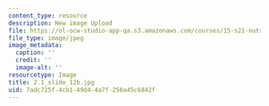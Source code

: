 ```yaml
---
content_type: resource
description: New image Upload
file: https://ol-ocw-studio-app-qa.s3.amazonaws.com/courses/15-s21-nuts-and-bolts-of-business-plans-january-iap-2014/7adc725f4cb149d44a7f256a45c6842f_2.1_slide_12b.jpg
file_type: image/jpeg
image_metadata:
  caption: ''
  credit: ''
  image-alt: ''
resourcetype: Image
title: 2.1_slide_12b.jpg
uid: 7adc725f-4cb1-49d4-4a7f-256a45c6842f
---
```

